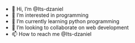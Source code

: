 - 👋 Hi, I’m @Its-dzaniel
- 👀 I’m interested in programming 
- 🌱 I’m currently learning python programming 
- 💞️ I’m looking to collaborate on web development 
- 📫 How to reach me @Its-dzaniel

<!---
Its-dzaniel/Its-dzaniel is a ✨ special ✨ repository because its `README.md` (this file) appears on your GitHub profile.
You can click the Preview link to take a look at your changes.
--->
